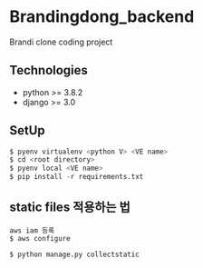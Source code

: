 # Brandingdong_backend

Brandi clone coding project

## Technologies
- python >= 3.8.2
- django >= 3.0

## SetUp
```python
$ pyenv virtualenv <python V> <VE name>
$ cd <root directory>
$ pyenv local <VE name>
$ pip install -r requirements.txt
```


## static files 적용하는 법
```
aws iam 등록
$ aws configure

$ python manage.py collectstatic
```